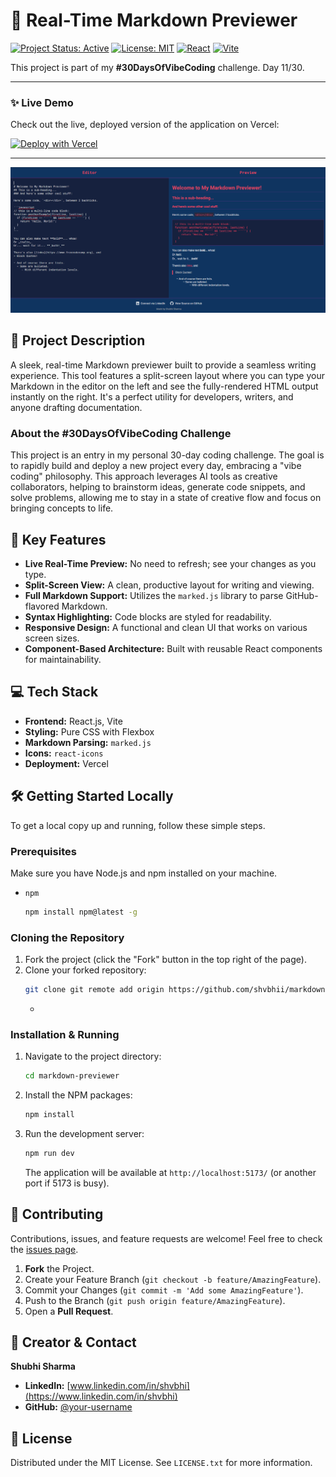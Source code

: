 # 🚀 Real-Time Markdown Previewer

[![Project Status: Active](https://img.shields.io/badge/status-active-success.svg)](https://github.com/your-username/markdown-previewer)
[![License: MIT](https://img.shields.io/badge/License-MIT-yellow.svg)](https://opensource.org/licenses/MIT)
[![React](https://img.shields.io/badge/react-%2320232a.svg?style=for-the-badge&logo=react&logoColor=%2361DAFB)](https://reactjs.org/)
[![Vite](https://img.shields.io/badge/vite-%23646CFF.svg?style=for-the-badge&logo=vite&logoColor=white)](https://vitejs.dev/)

This project is part of my **#30DaysOfVibeCoding** challenge. Day 11/30.

---

### ✨ **Live Demo**

Check out the live, deployed version of the application on Vercel:

[![Deploy with Vercel](https://markdown-previewer-eight-delta.vercel.app/)](https://demo.vercel.app)


---

![Markdown Previewer Screenshot](./public/Screenshot%202025-07-12%20002131.png)


## 📝 Project Description

A sleek, real-time Markdown previewer built to provide a seamless writing experience. This tool features a split-screen layout where you can type your Markdown in the editor on the left and see the fully-rendered HTML output instantly on the right. It's a perfect utility for developers, writers, and anyone drafting documentation.

### About the #30DaysOfVibeCoding Challenge

This project is an entry in my personal 30-day coding challenge. The goal is to rapidly build and deploy a new project every day, embracing a "vibe coding" philosophy. This approach leverages AI tools as creative collaborators, helping to brainstorm ideas, generate code snippets, and solve problems, allowing me to stay in a state of creative flow and focus on bringing concepts to life.

## 🌟 Key Features

-   **Live Real-Time Preview:** No need to refresh; see your changes as you type.
-   **Split-Screen View:** A clean, productive layout for writing and viewing.
-   **Full Markdown Support:** Utilizes the `marked.js` library to parse GitHub-flavored Markdown.
-   **Syntax Highlighting:** Code blocks are styled for readability.
-   **Responsive Design:** A functional and clean UI that works on various screen sizes.
-   **Component-Based Architecture:** Built with reusable React components for maintainability.

## 💻 Tech Stack

-   **Frontend:** React.js, Vite
-   **Styling:** Pure CSS with Flexbox
-   **Markdown Parsing:** `marked.js`
-   **Icons:** `react-icons`
-   **Deployment:** Vercel

## 🛠️ Getting Started Locally

To get a local copy up and running, follow these simple steps.

### Prerequisites

Make sure you have Node.js and npm installed on your machine.
- `npm`
  ```sh
  npm install npm@latest -g
  ```

### Cloning the Repository

1.  Fork the project (click the "Fork" button in the top right of the page).
2.  Clone your forked repository:
    ```sh
    git clone git remote add origin https://github.com/shvbhii/markdown-previewer.git
    ```
    *

### Installation & Running

1.  Navigate to the project directory:
    ```sh
    cd markdown-previewer
    ```
2.  Install the NPM packages:
    ```sh
    npm install
    ```
3.  Run the development server:
    ```sh
    npm run dev
    ```
    The application will be available at `http://localhost:5173/` (or another port if 5173 is busy).

## 🤝 Contributing

Contributions, issues, and feature requests are welcome! Feel free to check the [issues page](https://github.com/shvbhii/markdown-previewer/issues).

1.  **Fork** the Project.
2.  Create your Feature Branch (`git checkout -b feature/AmazingFeature`).
3.  Commit your Changes (`git commit -m 'Add some AmazingFeature'`).
4.  Push to the Branch (`git push origin feature/AmazingFeature`).
5.  Open a **Pull Request**.

## 👤 Creator & Contact

**Shubhi Sharma**

-   **LinkedIn:** [www.linkedin.com/in/shvbhi](https://www.linkedin.com/in/shvbhi)
-   **GitHub:** [@your-username](https://github.com/shvbhii)

## 📜 License

Distributed under the MIT License. See `LICENSE.txt` for more information.